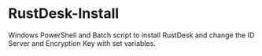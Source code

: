 # RustDesk-Install
 Windows PowerShell and Batch script to install RustDesk and change the ID Server and Encryption Key with set variables.
